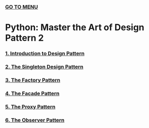 ### [GO TO MENU](../../README.md)

# Python: Master the Art of Design Pattern 2

### [1. Introduction to Design Pattern](./chapter1/README.md)
### [2. The Singleton Design Pattern](./chapter2/README.md)
### [3. The Factory Pattern](./chapter3/README.md)
### [4. The Facade Pattern](./chapter4/README.md)
### [5. The Proxy Pattern](./chapter5/README.md)
### [6. The Observer Pattern](./chapter6/README.md)
